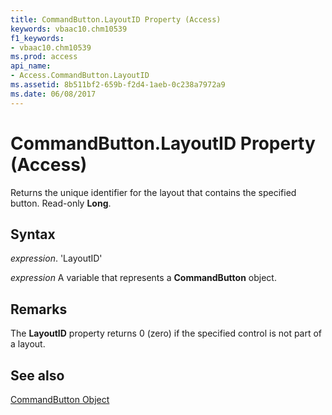 ```yaml
---
title: CommandButton.LayoutID Property (Access)
keywords: vbaac10.chm10539
f1_keywords:
- vbaac10.chm10539
ms.prod: access
api_name:
- Access.CommandButton.LayoutID
ms.assetid: 8b511bf2-659b-f2d4-1aeb-0c238a7972a9
ms.date: 06/08/2017
---
```



# CommandButton.LayoutID Property (Access)

Returns the unique identifier for the layout that contains the specified button. Read-only  **Long**.


## Syntax

 _expression_. 'LayoutID'

 _expression_ A variable that represents a **CommandButton** object.


## Remarks

The  **LayoutID** property returns 0 (zero) if the specified control is not part of a layout.


## See also


[CommandButton Object](Access.CommandButton.md)


